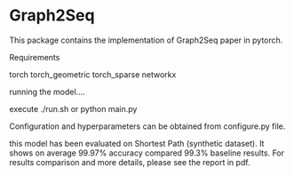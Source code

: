 # Graph2Seq
This package contains the implementation of Graph2Seq paper in pytorch. 

Requirements

torch
torch_geometric
torch_sparse
networkx


running the model....


execute ./run.sh or python main.py

Configuration and hyperparameters can be obtained from configure.py file. 


this model has been evaluated on Shortest Path (synthetic dataset). It shows on average 99.97% accuracy compared 99.3% baseline results. For results comparison and more details, please see the report in pdf. 
